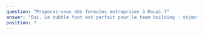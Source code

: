 ```yaml
---
question: "Proposez‑vous des formules entreprises à Douai ?"
answer: "Oui. Le bubble foot est parfait pour le team building : objectifs RH définis, formats adaptés à l’effectif, privatisation possible et debrief au bar. Nous pouvons combiner avec d’autres activités du complexe."
position: 7
---
```



